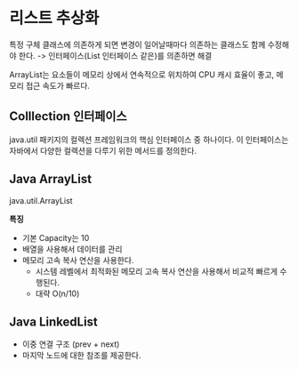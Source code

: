 # 리스트 추상화
특정 구체 클래스에 의존하게 되면 변경이 일어날때마다 의존하는 클래스도 함께 수정해야 한다.
-> 인터페이스(List 인터페이스 같은)를 의존하면 해결

ArrayList는 요소들이 메모리 상에서 연속적으로 위치하여 CPU 캐시 효율이 좋고, 메모리 접근 속도가 빠르다.

## Colllection 인터페이스
java.util 패키지의 컬렉션 프레임워크의 핵심 인터페이스 중 하나이다.
이 인터페이스는 자바에서 다양한 컬렉션을 다루기 위한 메서드를 정의한다.

## Java ArrayList
java.util.ArrayList

**특징**
- 기본 Capacity는 10
- 배열을 사용해서 데이터를 관리
- 메모리 고속 복사 연산을 사용한다.
  - 시스템 레벨에서 최적화된 메모리 고속 복사 연산을 사용해서 비교적 빠르게 수행된다.
  - 대략 O(n/10)

## Java LinkedList
- 이중 연결 구조 (prev + next)
- 마지막 노드에 대한 참조를 제공한다.
